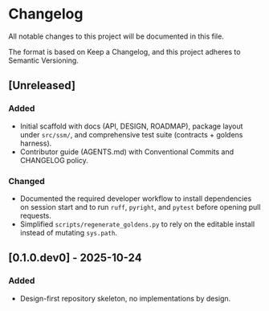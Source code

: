 # Changelog

All notable changes to this project will be documented in this file.

The format is based on Keep a Changelog, and this project adheres to Semantic Versioning.

## [Unreleased]
### Added
- Initial scaffold with docs (API, DESIGN, ROADMAP), package layout under `src/ssm/`, and comprehensive test suite (contracts + goldens harness).
- Contributor guide (AGENTS.md) with Conventional Commits and CHANGELOG policy.
### Changed
- Documented the required developer workflow to install dependencies on session start and to run `ruff`, `pyright`, and `pytest` before opening pull requests.
- Simplified `scripts/regenerate_goldens.py` to rely on the editable install instead of mutating `sys.path`.

## [0.1.0.dev0] - 2025-10-24
### Added
- Design-first repository skeleton, no implementations by design.

